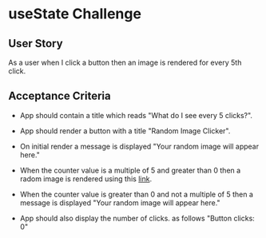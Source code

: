 # useState Challenge

## User Story

As a user when I click a button then an image is rendered for every 5th click.

## Acceptance Criteria

- App should contain a title which reads "What do I see every 5 clicks?".

- App should render a button with a title "Random Image Clicker".

- On initial render a message is displayed "Your random image will appear here."

- When the counter value is a multiple of 5 and greater than 0 then a radom image is rendered using this [link](https://picsum.photos/300).

- When the counter value is greater than 0 and not a multiple of 5 then a message is displayed "Your random image will appear here."

- App should also display the number of clicks. as follows "Button clicks: 0"
